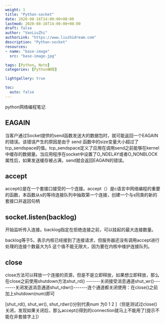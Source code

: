 ```yaml
---
weight: 1
title: "Python-socket"
date: 2020-08-16T14:00:00+08:00
lastmod: 2020-08-16T14:00:00+08:00
draft: false
author: "VanLiuZhi"
authorLink: "https://www.liuzhidream.com"
description: "Python-socket"
resources:
- name: "base-image"
  src: "base-image.jpg"

tags: [Python, Note]
categories: [Python编程]

lightgallery: true

toc:
  auto: false
---
```


python网络编程笔记

<!-- more -->

## EAGAIN

当客户通过Socket提供的send函数发送大的数据包时，就可能返回一个EAGAIN的错误。该错误产生的原因是由于 send 函数中的size变量大小超过了tcp_sendspace的值。tcp_sendspace定义了应用在调用send之前能够在kernel中缓存的数据量。当应用程序在socket中设置了O_NDELAY或者O_NONBLOCK属性后，如果发送缓存被占满，send就会返回EAGAIN的错误。 
## accept

accept()是在一个套接口接受的一个连接。accept（）是c语言中网络编程的重要的函数，本函数从s的等待连接队列中抽取第一个连接，创建一个与s同类的新的套接口并返回句柄

## socket.listen(backlog)

开始监听传入连接。backlog指定在拒绝连接之前，可以挂起的最大连接数量。

backlog等于5，表示内核已经接到了连接请求，但服务器还没有调用accept进行处理的连接个数最大为5
这个值不能无限大，因为要在内核中维护连接队列。

## close

close方法可以释放一个连接的资源，但是不是立即释放，如果想立即释放，那么在close之前使用shutdown方法shut_rd() -------关闭接受消息通道shut_wr()--------关闭发送消息通道shut_rdwr()-------连个通道都关闭使用：在close()之前加上shutdown(num)即可  

[shut_rd(), shut_wr(), shut_rdwr()分别代表num 为0  1  2 ]（但是测试过close()关闭，发现如果关闭后，那么accept()得到的connection就马上不能用了[提示不能在非套接字上]）